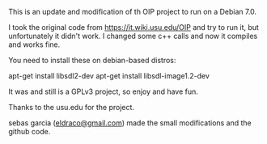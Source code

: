 This is an update and modification of th OIP project to run on a Debian 7.0.

I took the original code from https://it.wiki.usu.edu/OIP and try to run it, but unfortunately it didn't work.
I changed some c++ calls and now it compiles and works fine.

You need to install these on debian-based distros:

apt-get install libsdl2-dev
apt-get install libsdl-image1.2-dev

It was and still is a GPLv3 project, so enjoy and have fun.

Thanks to the usu.edu for the project.

sebas garcia (eldraco@gmail.com) made the small modifications and the github code.
